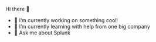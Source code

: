 Hi there 👋
- 🔭 I’m currently working on something cool!
- 🌱 I’m currently learning with help from one big company
- 💬 Ask me about Splunk
